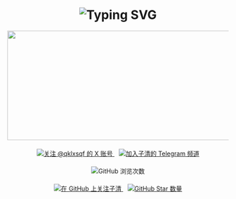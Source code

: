 <div align="center">
    <h1>
        <img src="https://readme-typing-svg.herokuapp.com?font=Jetbrains+mono&size=40&duration=3000&color=33FF33&center=true&vCenter=true&width=500&lines=你好..+我是子清;欢迎来到..+我的Github主页!" alt="Typing SVG" />
    </h1>
</div>

<div align="center">
  <img src="https://i.giphy.com/media/v1.Y2lkPTc5MGI3NjExMHhmeXhvcW10ZGxpcjdzczUxdDlndGU1MmpydWtwbjJzN3M5eThqYyZlcD12MV9pbnRlcm5hbF9naWZfYnlfaWQmY3Q9Zw/Rpl1sod1vCXK0L2SUN/giphy.gif" width="600" height="250"/>
</div>

<div align="center" style="margin-top: 20px;">
    <a href="https://x.com/qklxsqf">
        <img src="https://img.shields.io/twitter/follow/qklxsqf?style=social" alt="关注 @qklxsqf 的 X 账号">
    </a>
    <a href="https://t.me/ksqxszq" style="margin-left: 10px;">
        <img src="https://img.shields.io/badge/Telegram-加入电报频道-blue?style=for-the-badge&logo=telegram" alt="加入子清的 Telegram 频道">
    </a>
</div>

<div align="center" style="margin-top: 20px;">
    <img src="https://komarev.com/ghpvc/?username=ziqing888&color=brightgreen" alt="GitHub 浏览次数" />
</div>

<div align="center" style="margin-top: 20px;">
    <a href="https://github.com/ziqing888">
        <img src="https://img.shields.io/github/followers/ziqing888?label=关注&style=social" alt="在 GitHub 上关注子清">
    </a>
    <a href="https://github.com/ziqing888?tab=repositories" style="margin-left: 10px;">
        <img src="https://img.shields.io/github/stars/ziqing888?style=social" alt="GitHub Star 数量">
    </a>
</div>

